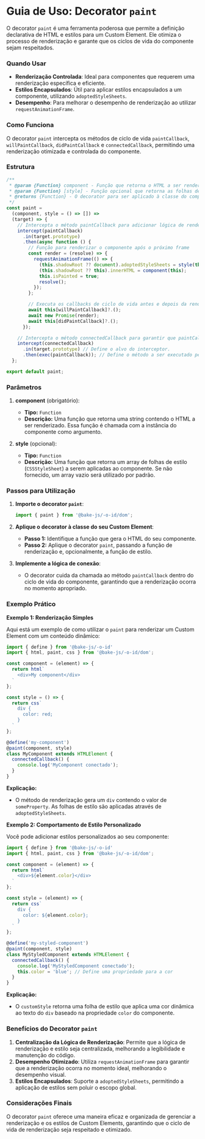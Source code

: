 # Guia de Uso: Decorator `paint`

O decorator `paint` é uma ferramenta poderosa que permite a definição declarativa de HTML e estilos para um Custom Element. Ele otimiza o processo de renderização e garante que os ciclos de vida do componente sejam respeitados.

### Quando Usar

- **Renderização Controlada**: Ideal para componentes que requerem uma renderização específica e eficiente.
- **Estilos Encapsulados**: Útil para aplicar estilos encapsulados a um componente, utilizando `adoptedStyleSheets`.
- **Desempenho**: Para melhorar o desempenho de renderização ao utilizar `requestAnimationFrame`.

### Como Funciona

O decorator `paint` intercepta os métodos de ciclo de vida `paintCallback`, `willPaintCallback`, `didPaintCallback` e `connectedCallback`, permitindo uma renderização otimizada e controlada do componente.

### Estrutura

```javascript
/**
 * @param {Function} component - Função que retorna o HTML a ser renderizado.
 * @param {Function} [style] - Função opcional que retorna as folhas de estilo a serem aplicadas.
 * @returns {Function} - O decorator para ser aplicado à classe do componente.
 */
const paint =
  (component, style = () => []) =>
  (target) => {
    // Intercepta o método paintCallback para adicionar lógica de renderização
    intercept(paintCallback)
      .in(target.prototype)
      .then(async function () {
        // Função para renderizar o componente após o próximo frame
        const render = (resolve) => {
          requestAnimationFrame(() => {
            (this.shadowRoot ?? document).adoptedStyleSheets = style(this);
            (this.shadowRoot ?? this).innerHTML = component(this);
            this.isPainted = true;
            resolve();
          });
        };

        // Executa os callbacks de ciclo de vida antes e depois da renderização
        await this[willPaintCallback]?.();
        await new Promise(render);
        await this[didPaintCallback]?.();
      });

    // Intercepta o método connectedCallback para garantir que paintCallback seja chamado
    intercept(connectedCallback)
      .in(target.prototype) // Define o alvo do interceptor.
      .then(exec(paintCallback)); // Define o método a ser executado pelo interceptor.
  };

export default paint;
```

### Parâmetros

1. **component** (obrigatório):
   - **Tipo:** `Function`
   - **Descrição:** Uma função que retorna uma string contendo o HTML a ser renderizado. Essa função é chamada com a instância do componente como argumento.

2. **style** (opcional):
   - **Tipo:** `Function`
   - **Descrição:** Uma função que retorna um array de folhas de estilo (`CSSStyleSheet`) a serem aplicadas ao componente. Se não fornecido, um array vazio será utilizado por padrão.

### Passos para Utilização

1. **Importe o decorator `paint`**:

   ```javascript
   import { paint } from '@bake-js/-o-id/dom';
   ```

2. **Aplique o decorator à classe do seu Custom Element**:

   - **Passo 1:** Identifique a função que gera o HTML do seu componente.
   - **Passo 2:** Aplique o decorator `paint`, passando a função de renderização e, opcionalmente, a função de estilo.

3. **Implemente a lógica de conexão**:

   - O decorator cuida da chamada ao método `paintCallback` dentro do ciclo de vida do componente, garantindo que a renderização ocorra no momento apropriado.

### Exemplo Prático

**Exemplo 1: Renderização Simples**

Aqui está um exemplo de como utilizar o `paint` para renderizar um Custom Element com um conteúdo dinâmico:

```javascript
import { define } from '@bake-js/-o-id'
import { html, paint, css } from '@bake-js/-o-id/dom';

const component = (element) => {
  return html`
    <div>My component</div>
  `
};

const style = () => {
  return css`
    div {
      color: red;
    }
  `
};

@define('my-component')
@paint(component, style)
class MyComponent extends HTMLElement {
  connectedCallback() {
    console.log('MyComponent conectado');
  }
}
```

**Explicação:**
- O método de renderização gera um `div` contendo o valor de `someProperty`. As folhas de estilo são aplicadas através de `adoptedStyleSheets`.

**Exemplo 2: Comportamento de Estilo Personalizado**

Você pode adicionar estilos personalizados ao seu componente:

```javascript
import { define } from '@bake-js/-o-id'
import { html, paint, css } from '@bake-js/-o-id/dom';

const component = (element) => {
  return html`
    <div>${element.color}</div>
  `
};

const style = (element) => {
  return css`
    div {
      color: ${element.color};
    }
  `
};

@define('my-styled-component')
@paint(component, style)
class MyStyledComponent extends HTMLElement {
  connectedCallback() {
    console.log('MyStyledComponent conectado');
    this.color = 'blue'; // Define uma propriedade para a cor
  }
}
```

**Explicação:**
- O `customStyle` retorna uma folha de estilo que aplica uma cor dinâmica ao texto do `div` baseado na propriedade `color` do componente.

### Benefícios do Decorator `paint`

1. **Centralização da Lógica de Renderização**: Permite que a lógica de renderização e estilo seja centralizada, melhorando a legibilidade e manutenção do código.
2. **Desempenho Otimizado**: Utiliza `requestAnimationFrame` para garantir que a renderização ocorra no momento ideal, melhorando o desempenho visual.
3. **Estilos Encapsulados**: Suporte a `adoptedStyleSheets`, permitindo a aplicação de estilos sem poluir o escopo global.

### Considerações Finais

O decorator `paint` oferece uma maneira eficaz e organizada de gerenciar a renderização e os estilos de Custom Elements, garantindo que o ciclo de vida de renderização seja respeitado e otimizado.

